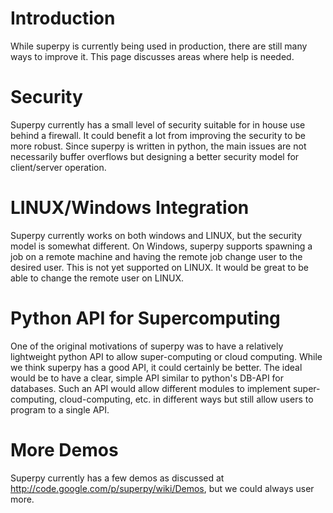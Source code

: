 # Introduction #

While superpy is currently being used in production, there are still many ways to improve it. This page discusses areas where help is needed.

# Security #

Superpy currently has a small level of security suitable for in house use behind a firewall. It could benefit a lot from improving the security to be more robust. Since superpy is written in python, the main issues are not necessarily buffer overflows but designing a better security model for client/server operation.

# LINUX/Windows Integration #

Superpy currently works on both windows and LINUX, but the security model is somewhat different. On Windows, superpy supports spawning a job on a remote machine and having the remote job change user to the desired user. This is not yet supported on LINUX. It would be great to be able to change the remote user on LINUX.

# Python API for Supercomputing #

One of the original motivations of superpy was to have a relatively lightweight python API to allow super-computing or cloud computing. While we think superpy has a good API, it could certainly be better. The ideal would be to have a clear, simple API similar to python's DB-API for databases. Such an API would allow different modules to implement super-computing, cloud-computing, etc. in different ways but still allow users to program to a single API.

# More Demos #

Superpy currently has a few demos as discussed at http://code.google.com/p/superpy/wiki/Demos, but we could always user more.